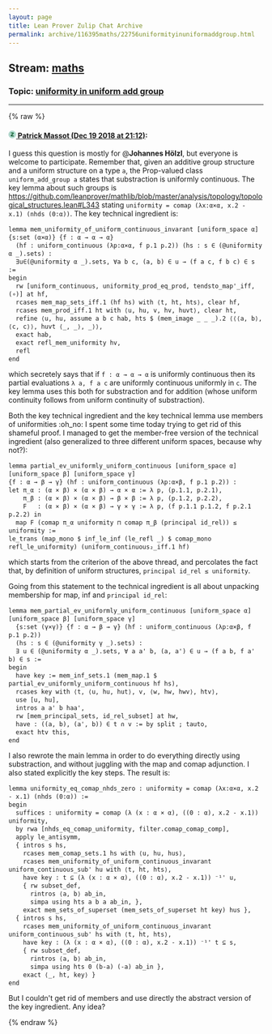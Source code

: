 ```yaml
---
layout: page
title: Lean Prover Zulip Chat Archive 
permalink: archive/116395maths/22756uniformityinuniformaddgroup.html
---
```


## Stream: [maths](index.html)
### Topic: [uniformity in uniform add group](22756uniformityinuniformaddgroup.html)

---


{% raw %}
#### [![Click to go to Zulip](../../assets/img/zulip2.png) Patrick Massot (Dec 19 2018 at 21:12)](https://leanprover.zulipchat.com/#narrow/stream/116395-maths/topic/uniformity%20in%20uniform%20add%20group/near/152209408):
I guess this question is mostly for @**Johannes Hölzl**, but everyone is welcome to participate. Remember that, given an additive group structure and a uniform structure on a type `a`, the Prop-valued class `uniform_add_group a` states that substraction is uniformly continuous. The key lemma about such groups is https://github.com/leanprover/mathlib/blob/master/analysis/topology/topological_structures.lean#L343 stating `uniformity = comap (λx:α×α, x.2 - x.1) (nhds (0:α))`. The key technical ingredient is:
```lean
lemma mem_uniformity_of_uniform_continuous_invarant [uniform_space α] {s:set (α×α)} {f : α → α → α}
  (hf : uniform_continuous (λp:α×α, f p.1 p.2)) (hs : s ∈ (@uniformity α _).sets) :
  ∃u∈(@uniformity α _).sets, ∀a b c, (a, b) ∈ u → (f a c, f b c) ∈ s :=
begin
  rw [uniform_continuous, uniformity_prod_eq_prod, tendsto_map'_iff, (∘)] at hf,
  rcases mem_map_sets_iff.1 (hf hs) with ⟨t, ht, hts⟩, clear hf,
  rcases mem_prod_iff.1 ht with ⟨u, hu, v, hv, huvt⟩, clear ht,
  refine ⟨u, hu, assume a b c hab, hts $ (mem_image _ _ _).2 ⟨⟨⟨a, b⟩, ⟨c, c⟩⟩, huvt ⟨_, _⟩, _⟩⟩,
  exact hab,
  exact refl_mem_uniformity hv,
  refl
end
```
which secretely says that if `f : α → α → α` is uniformly continuous then its partial evaluations `λ a, f a c` are uniformly continuous uniformly in `c`. The key lemma uses this both for substraction and for addition (whose uniform continuity follows from uniform continuity of substraction). 

Both the key technical ingredient and the key technical lemma use members of uniformities :oh_no: I spent some time today trying to get rid of this shameful proof. I managed to get the member-free version of the technical ingredient (also generalized to three different uniform spaces, because why not?):
```lean
lemma partial_ev_uniformly_uniform_continuous [uniform_space α] [uniform_space β] [uniform_space γ]
{f : α → β → γ} (hf : uniform_continuous (λp:α×β, f p.1 p.2)) :
let π_α : (α × β) × (α × β) → α × α := λ p, (p.1.1, p.2.1),
    π_β : (α × β) × (α × β) → β × β := λ p, (p.1.2, p.2.2),
    F   : (α × β) × (α × β) → γ × γ := λ p, (f p.1.1 p.1.2, f p.2.1 p.2.2) in
  map F (comap π_α uniformity ⊓ comap π_β (principal id_rel)) ≤ uniformity :=
le_trans (map_mono $ inf_le_inf (le_refl _) $ comap_mono refl_le_uniformity) (uniform_continuous₂_iff.1 hf)
```
which starts from the criterion of the above thread, and percolates the fact that, by definition of uniform structures,  `principal id_rel ≤ uniformity`.

Going from this statement to the technical ingredient is all about unpacking membership for map, inf and `principal id_rel`:
```lean
lemma mem_partial_ev_uniformly_uniform_continuous [uniform_space α] [uniform_space β] [uniform_space γ]
  {s:set (γ×γ)} {f : α → β → γ} (hf : uniform_continuous (λp:α×β, f p.1 p.2))
  (hs : s ∈ (@uniformity γ _).sets) :
  ∃ u ∈ (@uniformity α _).sets, ∀ a a' b, (a, a') ∈ u → (f a b, f a' b) ∈ s :=
begin
  have key := mem_inf_sets.1 (mem_map.1 $ partial_ev_uniformly_uniform_continuous hf hs),
  rcases key with ⟨t, ⟨u, hu, hut⟩, v, ⟨w, hw, hwv⟩, htv⟩,
  use [u, hu],
  intros a a' b haa',
  rw [mem_principal_sets, id_rel_subset] at hw,
  have : ((a, b), (a', b)) ∈ t ∩ v := by split ; tauto, 
  exact htv this,
end
```
 I also rewrote the main lemma in order to do everything directly using substraction, and without juggling with the map and comap adjunction. I also stated explicitly the key steps. The result is:
```lean
lemma uniformity_eq_comap_nhds_zero : uniformity = comap (λx:α×α, x.2 - x.1) (nhds (0:α)) :=
begin
  suffices : uniformity = comap (λ (x : α × α), ((0 : α), x.2 - x.1)) uniformity,
  by rwa [nhds_eq_comap_uniformity, filter.comap_comap_comp],
  apply le_antisymm,
  { intros s hs,
    rcases mem_comap_sets.1 hs with ⟨u, hu, hus⟩,
    rcases mem_uniformity_of_uniform_continuous_invarant uniform_continuous_sub' hu with ⟨t, ht, hts⟩,
    have key : t ⊆ (λ (x : α × α), ((0 : α), x.2 - x.1)) ⁻¹' u,
    { rw subset_def,
      rintros ⟨a, b⟩ ab_in, 
      simpa using hts a b a ab_in, },
    exact mem_sets_of_superset (mem_sets_of_superset ht key) hus },
  { intros s hs,
    rcases mem_uniformity_of_uniform_continuous_invarant uniform_continuous_sub' hs with ⟨t, ht, hts⟩,
    have key : (λ (x : α × α), ((0 : α), x.2 - x.1)) ⁻¹' t ⊆ s,
    { rw subset_def,
      rintros ⟨a, b⟩ ab_in,
      simpa using hts 0 (b-a) (-a) ab_in },
    exact ⟨_, ht, key⟩ }
end
```
But I couldn't get rid of members and use directly the abstract version of the key ingredient. Any idea?


{% endraw %}
